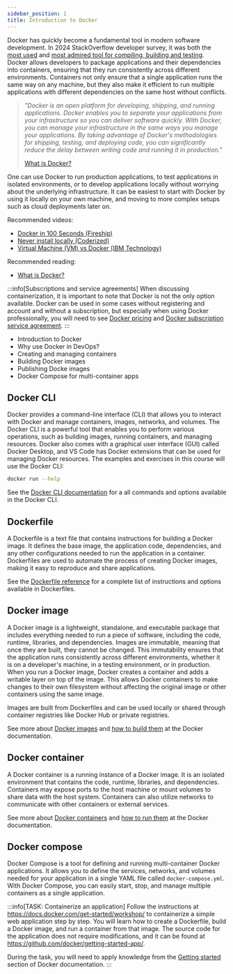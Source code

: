```yaml
---
sidebar_position: 1
title: Introduction to Docker
---
```


Docker has quickly become a fundamental tool in modern software development. In 2024 StackOverflow developer survey, it was both the [most used](https://survey.stackoverflow.co/2024/technology#1-other-tools) and [most admired tool for compiling, building and testing](https://survey.stackoverflow.co/2024/technology#most-popular-technologies-tools-tech). Docker allows developers to package applications and their dependencies into containers, ensuring that they run consistently across different environments. Containers not only ensure that a single application runs the same way on any machine, but they also make it efficient to run multiple applications with different dependencies on the same host without conflicts.

> *"Docker is an open platform for developing, shipping, and running applications. Docker enables you to separate your applications from your infrastructure so you can deliver software quickly. With Docker, you can manage your infrastructure in the same ways you manage your applications. By taking advantage of Docker's methodologies for shipping, testing, and deploying code, you can significantly reduce the delay between writing code and running it in production."*
>
> [What is Docker?](https://docs.docker.com/get-started/docker-overview/)

One can use Docker to run production applications, to test applications in isolated environments, or to develop applications locally without worrying about the underlying infrastructure. It can be easiest to start with Docker by using it locally on your own machine, and moving to more complex setups such as cloud deployments later on.

Recommended videos:

* [Docker in 100 Seconds (Fireship)](https://youtu.be/Gjnup-PuquQ)
* [Never install locally (Coderized)](https://youtu.be/J0NuOlA2xDc)
* [Virtual Machine (VM) vs Docker (IBM Technology)](https://youtu.be/a1M_thDTqmU)

Recommended reading:

* [What is Docker?](https://docs.docker.com/get-started/docker-overview/)

:::info[Subscriptions and service agreements]
When discussing containerization, it is important to note that Docker is not the only option available. Docker can be used in some cases without registering and account and without a subscription, but especially when using Docker professionally, you will need to see [Docker pricing](https://www.docker.com/pricing) and [Docker subscription service agreement](https://www.docker.com/legal/docker-subscription-service-agreement/).
:::

- Introduction to Docker
- Why use Docker in DevOps?
- Creating and managing containers
- Building Docker images
- Publishing Docke images
- Docker Compose for multi-container apps

## Docker CLI

Docker provides a command-line interface (CLI) that allows you to interact with Docker and manage containers, images, networks, and volumes. The Docker CLI is a powerful tool that enables you to perform various operations, such as building images, running containers, and managing resources. Docker also comes with a graphical user interface (GUI) called Docker Desktop, and VS Code has Docker extensions that can be used for managing Docker resources. The examples and exercises in this course will use the Docker CLI:

```bash
docker run --help
```

See the [Docker CLI documentation](https://docs.docker.com/reference/cli/docker/) for a all commands and options available in the Docker CLI.


## Dockerfile

A Dockerfile is a text file that contains instructions for building a Docker image. It defines the base image, the application code, dependencies, and any other configurations needed to run the application in a container. Dockerfiles are used to automate the process of creating Docker images, making it easy to reproduce and share applications.

See the [Dockerfile reference](https://docs.docker.com/engine/reference/builder/) for a complete list of instructions and options available in Dockerfiles.


## Docker image

A Docker image is a lightweight, standalone, and executable package that includes everything needed to run a piece of software, including the code, runtime, libraries, and dependencies. Images are immutable, meaning that once they are built, they cannot be changed. This immutability ensures that the application runs consistently across different environments, whether it is on a developer's machine, in a testing environment, or in production. When you run a Docker image, Docker creates a container and adds a writable layer on top of the image. This allows Docker containers to make changes to their own filesystem without affecting the original image or other containers using the same image.

Images are built from Dockerfiles and can be used locally or shared through container registries like Docker Hub or private registries.

See more about [Docker images](https://docs.docker.com/engine/reference/commandline/images/) and [how to build them](https://docs.docker.com/engine/reference/commandline/build/) at the Docker documentation.


## Docker container

A Docker container is a running instance of a Docker image. It is an isolated environment that contains the code, runtime, libraries, and dependencies. Containers may expose ports to the host machine or mount volumes to share data with the host system. Containers can also utilize networks to communicate with other containers or external services.

See more about [Docker containers](https://docs.docker.com/engine/reference/commandline/container/) and [how to run them](https://docs.docker.com/engine/reference/commandline/run/) at the Docker documentation.

## Docker compose

Docker Compose is a tool for defining and running multi-container Docker applications. It allows you to define the services, networks, and volumes needed for your application in a single YAML file called `docker-compose.yml`. With Docker Compose, you can easily start, stop, and manage multiple containers as a single application.


:::info[TASK: Containerize an application]
Follow the instructions at https://docs.docker.com/get-started/workshop/ to containerize a simple web application step by step. You will learn how to create a Dockerfile, build a Docker image, and run a container from that image. The source code for the application does not require modifications, and it can be found at https://github.com/docker/getting-started-app/.

During the task, you will need to apply knowledge from the [Getting started](https://docs.docker.com/get-started/introduction/) section of Docker documentation.
:::

